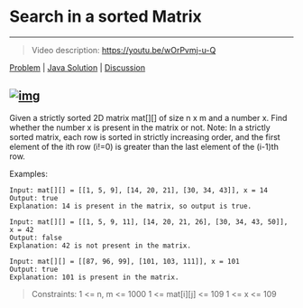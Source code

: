 # Search in a sorted Matrix

---
> Video description: https://youtu.be/wOrPvmj-u-Q

[Problem](https://www.geeksforgeeks.org/problems/search-in-a-matrix-1587115621/1) | [Java Solution](./Solution.java) | [Discussion](https://www.reddit.com/r/OBrutus/comments/1hlht2e/struggling_with_binary_search/)

[![img](https://img.youtube.com/vi/wOrPvmj-u-Q/0.jpg)](https://youtu.be/wOrPvmj-u-Q)
---


Given a strictly sorted 2D matrix mat[][] of size n x m and a number x. Find whether the number x is present in the matrix or not.
Note: In a strictly sorted matrix, each row is sorted in strictly increasing order, and the first element of the ith row (i!=0) is greater than the last element of the (i-1)th row.

Examples:
```
Input: mat[][] = [[1, 5, 9], [14, 20, 21], [30, 34, 43]], x = 14
Output: true
Explanation: 14 is present in the matrix, so output is true.
```

```
Input: mat[][] = [[1, 5, 9, 11], [14, 20, 21, 26], [30, 34, 43, 50]], x = 42
Output: false
Explanation: 42 is not present in the matrix.
```

```
Input: mat[][] = [[87, 96, 99], [101, 103, 111]], x = 101
Output: true
Explanation: 101 is present in the matrix.
```


> Constraints:
> 1 <= n, m <= 1000
> 1 <= mat[i][j] <= 109
> 1 <= x <= 109

